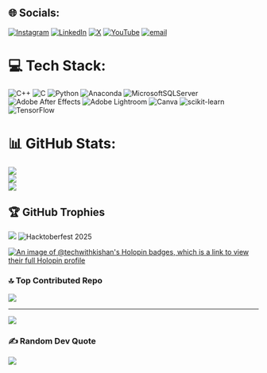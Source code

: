 
## 🌐 Socials:
[![Instagram](https://img.shields.io/badge/Instagram-%23E4405F.svg?logo=Instagram&logoColor=white)](https://instagram.com/techwithkishann) [![LinkedIn](https://img.shields.io/badge/LinkedIn-%230077B5.svg?logo=linkedin&logoColor=white)](https://linkedin.com/in/kishanishere) [![X](https://img.shields.io/badge/X-black.svg?logo=X&logoColor=white)](https://x.com/@techwithkishan) [![YouTube](https://img.shields.io/badge/YouTube-%23FF0000.svg?logo=YouTube&logoColor=white)](https://youtube.com/@techwithkishan101) [![email](https://img.shields.io/badge/Email-D14836?logo=gmail&logoColor=white)](mailto:techwithkishan.ai@mail.com) 

# 💻 Tech Stack:
![C++](https://img.shields.io/badge/c++-%2300599C.svg?style=for-the-badge&logo=c%2B%2B&logoColor=white) ![C](https://img.shields.io/badge/c-%2300599C.svg?style=for-the-badge&logo=c&logoColor=white) ![Python](https://img.shields.io/badge/python-3670A0?style=for-the-badge&logo=python&logoColor=ffdd54) ![Anaconda](https://img.shields.io/badge/Anaconda-%2344A833.svg?style=for-the-badge&logo=anaconda&logoColor=white) ![MicrosoftSQLServer](https://img.shields.io/badge/Microsoft%20SQL%20Server-CC2927?style=for-the-badge&logo=microsoft%20sql%20server&logoColor=white) ![Adobe After Effects](https://img.shields.io/badge/Adobe%20After%20Effects-9999FF.svg?style=for-the-badge&logo=Adobe%20After%20Effects&logoColor=white) ![Adobe Lightroom](https://img.shields.io/badge/Adobe%20Lightroom-31A8FF.svg?style=for-the-badge&logo=Adobe%20Lightroom&logoColor=white) ![Canva](https://img.shields.io/badge/Canva-%2300C4CC.svg?style=for-the-badge&logo=Canva&logoColor=white) ![scikit-learn](https://img.shields.io/badge/scikit--learn-%23F7931E.svg?style=for-the-badge&logo=scikit-learn&logoColor=white) ![TensorFlow](https://img.shields.io/badge/TensorFlow-%23FF6F00.svg?style=for-the-badge&logo=TensorFlow&logoColor=white)
# 📊 GitHub Stats:
![](https://github-readme-stats.vercel.app/api?username=techwithkishan&theme=dark&hide_border=false&include_all_commits=false&count_private=false)<br/>
![](https://nirzak-streak-stats.vercel.app/?user=techwithkishan&theme=dark&hide_border=false)<br/>
![](https://github-readme-stats.vercel.app/api/top-langs/?username=techwithkishan&theme=dark&hide_border=false&include_all_commits=false&count_private=false&layout=compact)

## 🏆 GitHub Trophies
![](https://github-profile-trophy.vercel.app/?username=techwithkishan&theme=radical&no-frame=false&no-bg=false&margin-w=4)
![Hacktoberfest 2025](https://img.shields.io/badge/Hacktoberfest-2025-blueviolet?style=for-the-badge&logo=github)

[![An image of @techwithkishan's Holopin badges, which is a link to view their full Holopin profile](https://holopin.me/techwithkishan)](https://holopin.io/@techwithkishan)

### 🔝 Top Contributed Repo
![](https://github-contributor-stats.vercel.app/api?username=techwithkishan&limit=5&theme=dark&combine_all_yearly_contributions=true)

---
[![](https://visitcount.itsvg.in/api?id=techwithkishan&icon=6&color=0)](https://visitcount.itsvg.in)

<!-- Proudly created with GPRM ( https://gprm.itsvg.in ) -->
### ✍️ Random Dev Quote
![](https://quotes-github-readme.vercel.app/api?type=horizontal&theme=radical)
